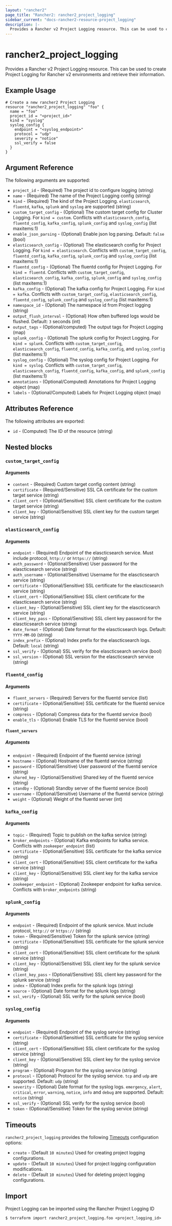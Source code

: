 ```yaml
---
layout: "rancher2"
page_title: "Rancher2: rancher2_project_logging"
sidebar_current: "docs-rancher2-resource-project_logging"
description: |-
  Provides a Rancher v2 Project Logging resource. This can be used to create Project Logging for Rancher v2 environments and retrieve their information.
---
```


# rancher2\_project\_logging

Provides a Rancher v2 Project Logging resource. This can be used to create Project Logging for Rancher v2 environments and retrieve their information.

## Example Usage

```hcl
# Create a new rancher2 Project Logging
resource "rancher2_project_logging" "foo" {
  name = "foo"
  project_id = "<project_id>"
  kind = "syslog"
  syslog_config {
    endpoint = "<syslog_endpoint>"
    protocol = "udp"
    severity = "notice"
    ssl_verify = false
  }
}
```

## Argument Reference

The following arguments are supported:

* `project_id` - (Required) The project id to configure logging (string)
* `name` - (Required) The name of the Project Logging config (string)
* `kind` - (Required) The kind of the Project Logging. `elasticsearch`, `fluentd`, `kafka`, `splunk` and `syslog` are supported (string)
* `custom_target_config` - (Optional) The custom target config for Cluster Logging. For `kind = custom`. Conflicts with `elasticsearch_config`, `fluentd_config`, `kafka_config`, `splunk_config` and `syslog_config` (list maxitems:1)
* `enable_json_parsing` - (Optional) Enable json log parsing. Default: `false` (bool)
* `elasticsearch_config` - (Optional) The elasticsearch config for Project Logging. For `kind = elasticsearch`. Conflicts with `custom_target_config`, `fluentd_config`, `kafka_config`, `splunk_config` and `syslog_config` (list maxitems:1)
* `fluentd_config` - (Optional) The fluentd config for Project Logging. For `kind = fluentd`. Conflicts with `custom_target_config`, `elasticsearch_config`, `kafka_config`, `splunk_config` and `syslog_config` (list maxitems:1)
* `kafka_config` - (Optional) The kafka config for Project Logging. For `kind = kafka`. Conflicts with `custom_target_config`, `elasticsearch_config`, `fluentd_config`, `splunk_config` and `syslog_config` (list maxitems:1)
* `namespace_id` - (Optional) The namespace id from Project logging (string)
* `output_flush_interval` - (Optional) How often buffered logs would be flushed. Default: `3` seconds (int)
* `output_tags` - (Optional/computed) The output tags for Project Logging (map)
* `splunk_config` - (Optional) The splunk config for Project Logging. For `kind = splunk`. Conflicts with `custom_target_config`, `elasticsearch_config`, `fluentd_config`, `kafka_config`, and `syslog_config` (list maxitems:1)
* `syslog_config` - (Optional) The syslog config for Project Logging. For `kind = syslog`. Conflicts with `custom_target_config`, `elasticsearch_config`, `fluentd_config`, `kafka_config`, and `splunk_config` (list maxitems:1)
* `annotations` - (Optional/Computed) Annotations for Project Logging object (map)
* `labels` - (Optional/Computed) Labels for Project Logging object (map)

## Attributes Reference

The following attributes are exported:

* `id` - (Computed) The ID of the resource (string)

## Nested blocks

### `custom_target_config`

#### Arguments

* `content` - (Required) Custom target config content (string)
* `certificate` - (Required/Sensitive) SSL CA certificate for the custom target service (string)
* `client_cert` - (Optional/Sensitive) SSL client certificate for the custom target service (string)
* `client_key` - (Optional/Sensitive) SSL client key for the custom target service (string)

### `elasticsearch_config`

#### Arguments

* `endpoint` - (Required) Endpoint of the elascticsearch service. Must include protocol, `http://` or `https://` (string)
* `auth_password` - (Optional/Sensitive) User password for the elascticsearch service (string)
* `auth_username` - (Optional/Sensitive) Username for the elascticsearch service (string)
* `certificate` - (Optional/Sensitive) SSL certificate for the elascticsearch service (string)
* `client_cert` - (Optional/Sensitive) SSL client certificate for the elascticsearch service (string)
* `client_key` - (Optional/Sensitive) SSL client key for the elascticsearch service (string)
* `client_key_pass` - (Optional/Sensitive) SSL client key password for the elascticsearch service (string)
* `date_format` - (Optional) Date format for the elascticsearch logs. Default: `YYYY-MM-DD` (string)
* `index_prefix` - (Optional) Index prefix for the elascticsearch logs. Default: `local` (string)
* `ssl_verify` - (Optional) SSL verify for the elascticsearch service (bool)
* `ssl_version` - (Optional) SSL version for the elascticsearch service (string)

### `fluentd_config`

#### Arguments

* `fluent_servers` - (Required) Servers for the fluentd service (list)
* `certificate` - (Optional/Sensitive) SSL certificate for the fluentd service (string)
* `compress` - (Optional) Compress data for the fluentd service (bool)
* `enable_tls` - (Optional) Enable TLS for the fluentd service (bool)

#### `fluent_servers`

##### Arguments

* `endpoint` - (Required) Endpoint of the fluentd service (string)
* `hostname` - (Optional) Hostname of the fluentd service (string)
* `password` - (Optional/Sensitive) User password of the fluentd service (string)
* `shared_key` - (Optional/Sensitive) Shared key of the fluentd service (string)
* `standby` - (Optional) Standby server of the fluentd service (bool)
* `username` - (Optional/Sensitive) Username of the fluentd service (string)
* `weight` - (Optional) Weight of the fluentd server (int)

### `kafka_config`

#### Arguments

* `topic` - (Required) Topic to publish on the kafka service (string)
* `broker_endpoints` - (Optional) Kafka endpoints for kafka service. Conflicts with `zookeeper_endpoint` (list)
* `certificate` - (Optional/Sensitive) SSL certificate for the kafka service (string)
* `client_cert` - (Optional/Sensitive) SSL client certificate for the kafka service (string)
* `client_key` - (Optional/Sensitive) SSL client key for the kafka service (string)
* `zookeeper_endpoint` - (Optional) Zookeeper endpoint for kafka service. Conflicts with `broker_endpoints` (string)

### `splunk_config`

#### Arguments

* `endpoint` - (Required) Endpoint of the splunk service. Must include protocol, `http://` or `https://` (string)
* `token` - (Required/Sensitive) Token for the splunk service (string)
* `certificate` - (Optional/Sensitive) SSL certificate for the splunk service (string)
* `client_cert` - (Optional/Sensitive) SSL client certificate for the splunk service (string)
* `client_key` - (Optional/Sensitive) SSL client key for the splunk service (string)
* `client_key_pass` - (Optional/Sensitive) SSL client key password for the splunk service (string)
* `index` - (Optional) Index prefix for the splunk logs (string)
* `source` - (Optional) Date format for the splunk logs (string)
* `ssl_verify` - (Optional) SSL verify for the splunk service (bool)

### `syslog_config`

#### Arguments

* `endpoint` - (Required) Endpoint of the syslog service (string)
* `certificate` - (Optional/Sensitive) SSL certificate for the syslog service (string)
* `client_cert` - (Optional/Sensitive) SSL client certificate for the syslog service (string)
* `client_key` - (Optional/Sensitive) SSL client key for the syslog service (string)
* `program` - (Optional) Program for the syslog service (string)
* `protocol` - (Optional) Protocol for the syslog service. `tcp` and `udp` are supported. Default: `udp` (string)
* `severity` - (Optional) Date format for the syslog logs. `emergency`, `alert`, `critical`, `error`, `warning`, `notice`, `info` and `debug` are supported. Default: `notice` (string)
* `ssl_verify` - (Optional) SSL verify for the syslog service (bool)
* `token` - (Optional/Sensitive) Token for the syslog service (string)

## Timeouts

`rancher2_project_logging` provides the following
[Timeouts](https://www.terraform.io/docs/configuration/resources.html#operation-timeouts) configuration options:

- `create` - (Default `10 minutes`) Used for creating project logging configurations.
- `update` - (Default `10 minutes`) Used for project logging configuration modifications.
- `delete` - (Default `10 minutes`) Used for deleting project logging configurations.

## Import

Project Logging can be imported using the Rancher Project Logging ID

```
$ terraform import rancher2_project_logging.foo <project_logging_id>
```

